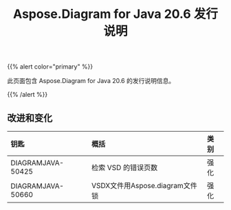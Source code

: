 ﻿---
title: Aspose.Diagram for Java 20.6 发行说明
type: docs
weight: 20
url: /zh/java/aspose-diagram-for-java-20-6-release-notes/
---
{{% alert color="primary" %}} 

此页面包含 Aspose.Diagram for Java 20.6 的发行说明信息。

{{% /alert %}} 
## **改进和变化**

|**钥匙**|**概括**|**类别**|
|:- |:- |:- |
|DIAGRAMJAVA-50425|检索 VSD 的错误页数|强化|
|DIAGRAMJAVA-50660|VSDX文件用Aspose.diagram文件锁|强化|

